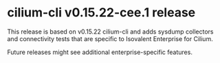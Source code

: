 # cilium-cli v0.15.22-cee.1 release

This release is based on v0.15.22 cilium-cli and adds sysdump collectors and connectivity tests that are specific to Isovalent Enterprise for Cilium.

Future releases might see additional enterprise-specific features.
